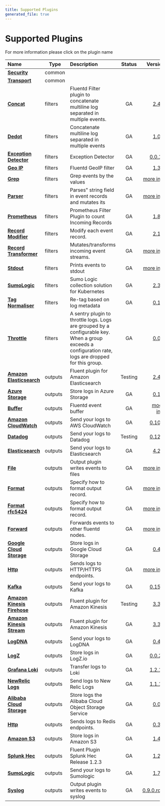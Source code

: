 ```yaml
---
title: Supported Plugins
generated_file: true
---
```


# Supported Plugins

For more information please click on the plugin name
<center>

| Name | Type | Description | Status |Version |
|:---|---|:---|:---:|---:|
| **[Security](common/security/)** | common |  |  | []() |
| **[Transport](common/transport/)** | common |  |  | []() |
| **[Concat](filters/concat/)** | filters | Fluentd Filter plugin to concatenate multiline log separated in multiple events. | GA | [2.4.0](https://github.com/fluent-plugins-nursery/fluent-plugin-concat) |
| **[Dedot](filters/dedot/)** | filters | Concatenate multiline log separated in multiple events | GA | [1.0.0](https://github.com/lunardial/fluent-plugin-dedot_filter) |
| **[Exception Detector](filters/detect_exceptions/)** | filters | Exception Detector | GA | [0.0.13](https://github.com/GoogleCloudPlatform/fluent-plugin-detect-exceptions) |
| **[Geo IP](filters/geoip/)** | filters | Fluentd GeoIP filter | GA | [1.3.2](https://github.com/y-ken/fluent-plugin-geoip) |
| **[Grep](filters/grep/)** | filters | Grep events by the values | GA | [more info](https://docs.fluentd.org/filter/grep) |
| **[Parser](filters/parser/)** | filters | Parses" string field in event records and mutates its | GA | [more info](https://docs.fluentd.org/filter/parser) |
| **[Prometheus](filters/prometheus/)** | filters | Prometheus Filter Plugin to count Incoming Records | GA | [1.8.2](https://github.com/fluent/fluent-plugin-prometheus#prometheus-outputfilter-plugin) |
| **[Record Modifier](filters/record_modifier/)** | filters | Modify each event record. | GA | [2.1.0](https://github.com/repeatedly/fluent-plugin-record-modifier) |
| **[Record Transformer](filters/record_transformer/)** | filters | Mutates/transforms incoming event streams. | GA | [more info](https://docs.fluentd.org/filter/record_transformer) |
| **[Stdout](filters/stdout/)** | filters | Prints events to stdout | GA | [more info](https://docs.fluentd.org/filter/stdout) |
| **[SumoLogic](filters/sumologic/)** | filters | Sumo Logic collection solution for Kubernetes | GA | [2.3.1](https://github.com/SumoLogic/sumologic-kubernetes-collection) |
| **[Tag Normaliser](filters/tagnormaliser/)** | filters | Re-tag based on log metadata | GA | [0.1.1](https://github.com/banzaicloud/fluent-plugin-tag-normaliser) |
| **[Throttle](filters/throttle/)** | filters | A sentry plugin to throttle logs. Logs are grouped by a configurable key. When a group exceeds a configuration rate, logs are dropped for this group. | GA | [0.0.5](https://github.com/rubrikinc/fluent-plugin-throttle) |
| **[Amazon Elasticsearch](outputs/aws_elasticsearch/)** | outputs | Fluent plugin for Amazon Elasticsearch | Testing | [2.4.0](https://github.com/atomita/fluent-plugin-aws-elasticsearch-service) |
| **[Azure Storage](outputs/azurestore/)** | outputs | Store logs in Azure Storage | GA | [0.1.0](https://github.com/htgc/fluent-plugin-azurestorage/releases/tag/v0.1.0) |
| **[Buffer](outputs/buffer/)** | outputs | Fluentd event buffer | GA | [mode info](https://docs.fluentd.org/configuration/buffer-section) |
| **[Amazon CloudWatch](outputs/cloudwatch/)** | outputs | Send your logs to AWS CloudWatch | GA | [0.10.2](https://github.com/fluent-plugins-nursery/fluent-plugin-cloudwatch-logs/releases/tag/v0.10.2) |
| **[Datadog](outputs/datadog/)** | outputs | Send your logs to Datadog | Testing | [0.12.1](https://github.com/DataDog/fluent-plugin-datadog/releases/tag/v0.12.1) |
| **[Elasticsearch](outputs/elasticsearch/)** | outputs | Send your logs to Elasticsearch | GA | [4.2.2](https://github.com/uken/fluent-plugin-elasticsearch/releases/tag/v4.2.2) |
| **[File](outputs/file/)** | outputs | Output plugin writes events to files | GA | [more info](https://docs.fluentd.org/output/file) |
| **[Format](outputs/format/)** | outputs | Specify how to format output record. | GA | [more info](https://docs.fluentd.org/configuration/format-section) |
| **[Format rfc5424](outputs/format_rfc5424/)** | outputs | Specify how to format output record. | GA | [more info](https://github.com/cloudfoundry/fluent-plugin-syslog_rfc5424#format-section) |
| **[Forward](outputs/forward/)** | outputs | Forwards events to other fluentd nodes. | GA | [more info](https://docs.fluentd.org/output/forward) |
| **[Google Cloud Storage](outputs/gcs/)** | outputs | Store logs in Google Cloud Storage | GA | [0.4.0](https://github.com/banzaicloud/fluent-plugin-gcs) |
| **[Http](outputs/http/)** | outputs | Sends logs to HTTP/HTTPS endpoints. | GA | [more info](https://docs.fluentd.org/output/http) |
| **[Kafka](outputs/kafka/)** | outputs | Send your logs to Kafka | GA | [0.15.2](https://github.com/fluent/fluent-plugin-kafka/releases/tag/v0.15.2) |
| **[Amazon Kinesis Firehose](outputs/kinesis_firehose/)** | outputs | Fluent plugin for Amazon Kinesis | Testing | [3.3.0](https://github.com/awslabs/aws-fluent-plugin-kinesis/releases/tag/v3.3.0) |
| **[Amazon Kinesis Stream](outputs/kinesis_stream/)** | outputs | Fluent plugin for Amazon Kinesis | GA | [3.3.0](https://github.com/awslabs/aws-fluent-plugin-kinesis/releases/tag/v3.3.0) |
| **[LogDNA](outputs/logdna/)** | outputs | Send your logs to LogDNA | GA | [0.4.0](https://github.com/logdna/fluent-plugin-logdna/releases/tag/v0.4.0) |
| **[LogZ](outputs/logz/)** | outputs | Store logs in LogZ.io | GA | [0.0.20](https://github.com/logzio/fluent-plugin-logzio/releases/tag/v0.0.20) |
| **[Grafana Loki](outputs/loki/)** | outputs | Transfer logs to Loki | GA | [1.2.16](https://github.com/grafana/loki/tree/master/fluentd/fluent-plugin-grafana-loki) |
| **[NewRelic Logs](outputs/newrelic/)** | outputs | Send logs to New Relic Logs | GA | [1.1.10](https://github.com/newrelic/newrelic-fluentd-output) |
| **[Alibaba Cloud Storage](outputs/oss/)** | outputs | Store logs the Alibaba Cloud Object Storage Service | GA | [0.0.2](https://github.com/aliyun/fluent-plugin-oss) |
| **[Http](outputs/redis/)** | outputs | Sends logs to Redis endpoints. | GA | [0.3.4](https://github.com/fluent-plugins-nursery/fluent-plugin-redis) |
| **[Amazon S3](outputs/s3/)** | outputs | Store logs in Amazon S3 | GA | [1.4.0](https://github.com/fluent/fluent-plugin-s3/releases/tag/v1.4.0) |
| **[Splunk Hec](outputs/splunk_hec/)** | outputs | Fluent Plugin Splunk Hec Release 1.2.3 | GA | [1.2.3]() |
| **[SumoLogic](outputs/sumologic/)** | outputs | Send your logs to Sumologic | GA | [1.7.1](https://github.com/SumoLogic/fluentd-output-sumologic/releases/tag/1.7.1) |
| **[Syslog](outputs/syslog/)** | outputs | Output plugin writes events to syslog | GA | [0.9.0.rc.5](https://github.com/cloudfoundry/fluent-plugin-syslog_rfc5424) |
</center>

